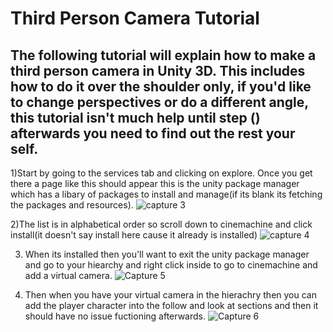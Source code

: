 # Third Person Camera Tutorial
## The following tutorial will explain how to make a third person camera in Unity 3D. This includes how to do it over the shoulder only, if you'd like to change perspectives or do a different angle, this tutorial isn't much help until step () afterwards you need to find out the rest your self.
1)Start by going to the services tab and clicking on explore. Once you get there a page like this should appear this is the unity package manager which has a libary of packages to install and manage(if its blank its fetching the packages and resources). ![capture 3](https://github.com/user-attachments/assets/ab5b31df-75e6-4857-81bc-cdab75acb1f4)

2)The list is in alphabetical order so scroll down to cinemachine and click install(it doesn't say install here cause it already is installed) ![capture 4](https://github.com/user-attachments/assets/86a5c64c-4fd7-4348-970a-5c60b7588374)

3) When its installed then you'll want to exit the unity package manager and go to your hiearchy and right click inside to go to cinemachine and add a virtual camera. ![Capture 5](https://github.com/user-attachments/assets/2ae674dd-8dff-4d8a-bb12-9840c29d8e00)

4) Then when you have your virtual camera in the hierachry then you can add the player character into the follow and look at sections and then it should have no issue fuctioning afterwards.
![Capture 6](https://github.com/user-attachments/assets/76c7873e-00d9-469e-869a-28df4069c7e9)
